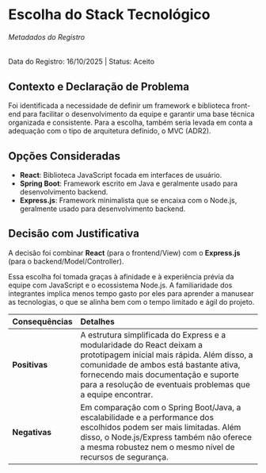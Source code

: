 # Escolha do Stack Tecnológico

###### Metadados do Registro
Data do Registro: 16/10/2025 | Status: Aceito

## Contexto e Declaração de Problema
Foi identificada a necessidade de definir um framework e biblioteca front-end para facilitar o desenvolvimento da equipe e garantir uma base técnica organizada e consistente. Para a escolha, também seria levada em conta a adequação com o tipo de arquitetura definido, o MVC (ADR2).

## Opções Consideradas
* **React**: Biblioteca JavaScript focada em interfaces de usuário.
* **Spring Boot**: Framework escrito em Java e geralmente usado para desenvolvimento backend.
* **Express.js**: Framework minimalista que se encaixa com o Node.js, geralmente usado para desenvolvimento backend.

## Decisão com Justificativa
A decisão foi combinar **React** (para o frontend/View) com o **Express.js** (para o backend/Model/Controller).

Essa escolha foi tomada graças à afinidade e à experiência prévia da equipe com JavaScript e o ecossistema Node.js. A familiaridade dos integrantes implica menos tempo gasto por eles para aprender a manusear as tecnologias, o que se alinha bem com o tempo limitado e ágil do projeto.

| Consequências | Detalhes |
| :--- | :--- |
| **Positivas** | A estrutura simplificada do Express e a modularidade do React deixam a prototipagem inicial mais rápida. Além disso, a comunidade de ambos está bastante ativa, fornecendo mais documentação e suporte para a resolução de eventuais problemas que a equipe encontrar. |
| **Negativas** | Em comparação com o Spring Boot/Java, a escalabilidade e a performance dos escolhidos podem ser mais limitadas. Além disso, o Node.js/Express também não oferece a mesma robustez nem o mesmo nível de recursos de segurança. |
